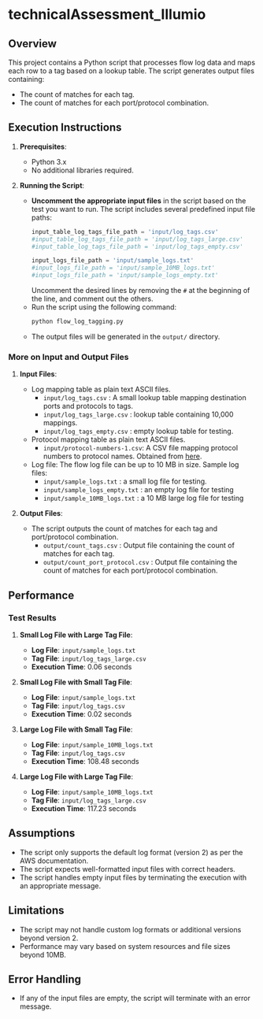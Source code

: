 # technicalAssessment_Illumio

## Overview

This project contains a Python script that processes flow log data and maps each row to a tag based on a lookup table. The script generates output files containing:
- The count of matches for each tag.
- The count of matches for each port/protocol combination.


## Execution Instructions

1. **Prerequisites**:
   - Python 3.x
   - No additional libraries required.

2. **Running the Script**:
   - **Uncomment the appropriate input files** in the script based on the test you want to run. The script includes several predefined input file paths:
     ```python
     input_table_log_tags_file_path = 'input/log_tags.csv'
     #input_table_log_tags_file_path = 'input/log_tags_large.csv'
     #input_table_log_tags_file_path = 'input/log_tags_empty.csv'

     input_logs_file_path = 'input/sample_logs.txt'
     #input_logs_file_path = 'input/sample_10MB_logs.txt'
     #input_logs_file_path = 'input/sample_logs_empty.txt'
     ```
        Uncomment the desired lines by removing the `#` at the beginning of the line, and comment out the others.
   - Run the script using the following command:
     ```bash
     python flow_log_tagging.py
     ```
   - The output files will be generated in the `output/` directory.

### More on Input and Output Files

1. **Input Files**:
   - Log mapping table as plain text ASCII files.
        - `input/log_tags.csv` : A small lookup table mapping destination ports and protocols to tags. 
        - `input/log_tags_large.csv` : lookup table containing 10,000 mappings.
        - `input/log_tags_empty.csv` : empty lookup table for testing.
   - Protocol mapping table as plain text ASCII files.
        - `input/protocol-numbers-1.csv`: A CSV file mapping protocol numbers to protocol names. Obtained from [here](https://www.iana.org/assignments/protocol-numbers/protocol-numbers.xhtml).
   - Log file: The flow log file can be up to 10 MB in size. Sample log files:
        - `input/sample_logs.txt` : a small log file for testing.
        - `input/sample_logs_empty.txt` : an empty log file for testing
        - `input/sample_10MB_logs.txt` : a 10 MB large log file for testing

2. **Output Files**:
   - The script outputs the count of matches for each tag and port/protocol combination.
        - `output/count_tags.csv` : Output file containing the count of matches for each tag.
        - `output/count_port_protocol.csv` : Output file containing the count of matches for each port/protocol combination.




## Performance

### Test Results

1. **Small Log File with Large Tag File**:
   - **Log File**: `input/sample_logs.txt`
   - **Tag File**: `input/log_tags_large.csv`
   - **Execution Time**: 0.06 seconds

2. **Small Log File with Small Tag File**:
   - **Log File**: `input/sample_logs.txt`
   - **Tag File**: `input/log_tags.csv`
   - **Execution Time**: 0.02 seconds

3. **Large Log File with Small Tag File**:
   - **Log File**: `input/sample_10MB_logs.txt`
   - **Tag File**: `input/log_tags.csv`
   - **Execution Time**: 108.48 seconds

4. **Large Log File with Large Tag File**:
   - **Log File**: `input/sample_10MB_logs.txt`
   - **Tag File**: `input/log_tags_large.csv`
   - **Execution Time**: 117.23 seconds

## Assumptions

- The script only supports the default log format (version 2) as per the AWS documentation.
- The script expects well-formatted input files with correct headers.
- The script handles empty input files by terminating the execution with an appropriate message.

## Limitations

- The script may not handle custom log formats or additional versions beyond version 2.
- Performance may vary based on system resources and file sizes beyond 10MB.

## Error Handling

- If any of the input files are empty, the script will terminate with an error message.

